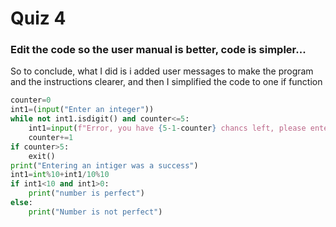 # Quiz 4
### Edit the code so the user manual is better, code is simpler...
So to conclude, what I did is i added user messages to make the program and the instructions clearer, and then I simplified the code to one if function
```.py
counter=0
int1=(input("Enter an integer"))
while not int1.isdigit() and counter<=5:
    int1=input(f"Error, you have {5-1-counter} chancs left, please enter an intiger ")
    counter+=1
if counter>5:
    exit()
print("Entering an intiger was a success")
int1=int%10+int1/10%10
if int1<10 and int1>0:
    print("number is perfect")
else:
    print("Number is not perfect")
```
